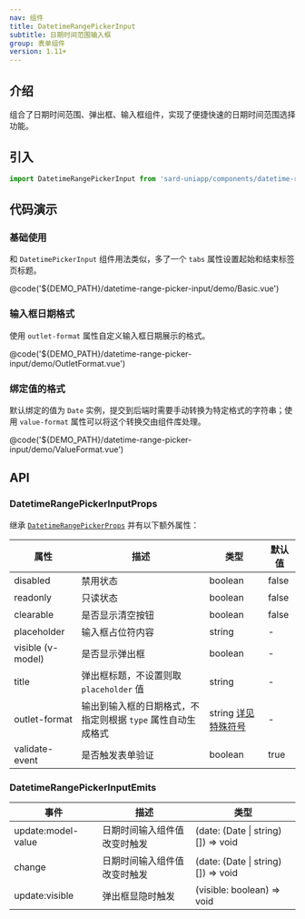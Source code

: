 ```yaml
---
nav: 组件
title: DatetimeRangePickerInput
subtitle: 日期时间范围输入框
group: 表单组件
version: 1.11+
---
```


## 介绍

组合了日期时间范围、弹出框、输入框组件，实现了便捷快速的日期时间范围选择功能。

## 引入

```ts
import DatetimeRangePickerInput from 'sard-uniapp/components/datetime-range-picker-input/datetime-range-picker-input.vue'
```

## 代码演示

### 基础使用

和 `DatetimePickerInput` 组件用法类似，多了一个 `tabs` 属性设置起始和结束标签页标题。

@code('${DEMO_PATH}/datetime-range-picker-input/demo/Basic.vue')

### 输入框日期格式

使用 `outlet-format` 属性自定义输入框日期展示的格式。

@code('${DEMO_PATH}/datetime-range-picker-input/demo/OutletFormat.vue')

### 绑定值的格式

默认绑定的值为 `Date` 实例，提交到后端时需要手动转换为特定格式的字符串；使用 `value-format` 属性可以将这个转换交由组件库处理。

@code('${DEMO_PATH}/datetime-range-picker-input/demo/ValueFormat.vue')

## API

### DatetimeRangePickerInputProps

继承 [`DatetimeRangePickerProps`](./datetime-range-picker#DatetimeRangePickerProps) 并有以下额外属性：

| 属性              | 描述                                                         | 类型                                                  | 默认值 |
| ----------------- | ------------------------------------------------------------ | ----------------------------------------------------- | ------ |
| disabled          | 禁用状态                                                     | boolean                                               | false  |
| readonly          | 只读状态                                                     | boolean                                               | false  |
| clearable         | 是否显示清空按钮                                             | boolean                                               | false  |
| placeholder       | 输入框占位符内容                                             | string                                                | -      |
| visible (v-model) | 是否显示弹出框                                               | boolean                                               | -      |
| title             | 弹出框标题，不设置则取 `placeholder` 值                      | string                                                | -      |
| outlet-format     | 输出到输入框的日期格式，不指定则根据 `type` 属性自动生成格式 | string [详见特殊符号](../guide/date#日期格式特殊符号) | -      |
| validate-event    | 是否触发表单验证                                             | boolean                                               | true   |

### DatetimeRangePickerInputEmits

| 事件               | 描述                         | 类型                               |
| ------------------ | ---------------------------- | ---------------------------------- |
| update:model-value | 日期时间输入组件值改变时触发 | (date: (Date \| string)[]) => void |
| change             | 日期时间输入组件值改变时触发 | (date: (Date \| string)[]) => void |
| update:visible     | 弹出框显隐时触发             | (visible: boolean) => void         |
